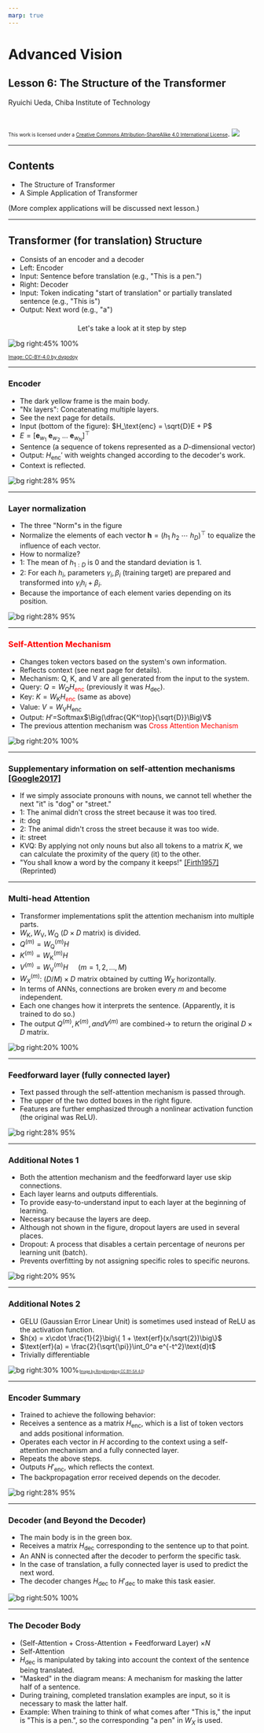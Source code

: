 ```yaml
---
marp: true
---
```


<!-- footer: "Advanced Vision Lesson 6" -->

# Advanced Vision

## Lesson 6: The Structure of the Transformer

Ryuichi Ueda, Chiba Institute of Technology

<br />

<span style="font-size:70%">This work is licensed under a </span>[<span style="font-size:70%">Creative Commons Attribution-ShareAlike 4.0 International License</span>](https://creativecommons.org/licenses/by-sa/4.0/).
![](https://i.creativecommons.org/l/by-sa/4.0/88x31.png)

---

<!-- paginate: true -->

## Contents

- The Structure of Transformer
- A Simple Application of Transformer

(More complex applications will be discussed next lesson.)

---

## Transformer (for translation) Structure

- Consists of an encoder and a decoder
- Left: Encoder
- Input: Sentence before translation
(e.g., "This is a pen.")
- Right: Decoder
- Input: Token indicating "start of translation" or partially translated sentence (e.g., "This is")
- Output: Next word (e.g., "a")

<center style="padding-top:0.5em">Let's take a look at it step by step</center>

![bg right:45% 100%](https://upload.wikimedia.org/wikipedia/commons/3/34/Transformer%2C_full_architecture.png)

[<span style="font-size:70%">Image: CC-BY-4.0 by dvgodoy</span>](https://commons.wikimedia.org/wiki/File:Transformer,_full_architecture.png)

---

### Encoder

- The dark yellow frame is the main body.
- "Nx layers": Concatenating multiple layers.
- See the next page for details.
- Input (bottom of the figure): $H_\text{enc} = \sqrt{D}E + P$
- $E=[\boldsymbol{e}_{w_1}\ \boldsymbol{e}_{w_2}\ \dots\ \boldsymbol{e}_{w_N}]^\top$
- Sentence (a sequence of tokens represented as a $D$-dimensional vector)
- Output: $H_\text{enc}'$ with weights changed according to the decoder's work.
- Context is reflected.

![bg right:28% 95%](./figs/transformer_encoder.png)

---

### Layer normalization

- The three "Norm"s in the figure
- Normalize the elements of each vector $\boldsymbol{h}=(h_1 \ h_2 \ \cdots \ h_D)^\top$ to equalize the influence of each vector.
- How to normalize?
- 1: The mean of $h_{1:D}$ is $0$ and the standard deviation is $1$.
- 2: For each $h_i$, parameters $\gamma_i, \beta_i$ (training target) are prepared and transformed into $\gamma_ih_i + \beta_i$.
- Because the importance of each element varies depending on its position.

![bg right:28% 95%](./figs/transformer_encoder.png)

---

### <span style="color:red">Self-Attention Mechanism</span>

- Changes token vectors based on the system's own information.
- Reflects context (see next page for details).
- Mechanism: Q, K, and V are all generated from the input to the system.
- Query: $Q= W_\text{Q}H$<span style="color:red">$_\text{enc}$</span> (previously it was $H_\text{dec}$).
- Key: $K= W_\text{K}H$<span style="color:red">$_\text{enc}$</span> (same as above)
- Value: $V= W_\text{V}H_\text{enc}$
- Output: $H'=$Softmax$\Big(\dfrac{QK^\top}{\sqrt{D}}\Big)V$
- The previous attention mechanism was <span style="color:red">Cross Attention Mechanism</span>

![bg right:20% 100%](./figs/transformer_kvq.png)

---

### Supplementary information on self-attention mechanisms [[Google2017]](https://research.google/blog/transformer-a-novel-neural-network-architecture-for-language-understanding/)

- If we simply associate pronouns with nouns,
we cannot tell whether the next "it" is "dog" or "street."
- 1: The animal didn't cross the street because it was too tired.
- it: dog
- 2: The animal didn't cross the street because it was too wide.
- it: street
- KVQ: By applying not only nouns but also all tokens to a matrix $K$, we can calculate the proximity of the query (it) to the other.
- "You shall know a word by the company it keeps!" [[Firth1957]](https://cs.brown.edu/courses/csci2952d/readings/lecture1-firth.pdf) (Reprinted)

---

### Multi-head Attention

- Transformer implementations split the attention mechanism into multiple parts.
- $W_\text{K}, W_\text{V}, W_\text{Q}$ ($D \times D$ matrix) is divided.
- $Q^{(m)}= W_\text{Q}^{(m)}H$
- $K^{(m)}= W_\text{K}^{(m)}H$
- $V^{(m)}= W_\text{V}^{(m)}H\quad$ ($m=1, 2, \dots, M$)
- $W_X^{(m)}$: $(D/M) \times D$ matrix obtained by cutting $W_X$ horizontally.
- In terms of ANNs, connections are broken every $m$ and become independent.
- Each one changes how it interprets the sentence.
(Apparently, it is trained to do so.)
- The output $Q^{(m)}, K^{(m)}, and V^{(m)}$ are combined$\rightarrow$ to return the original $D \times D$ matrix.

![bg right:20% 100%](./figs/transformer_kvq.png)

---

### Feedforward layer (fully connected layer)

- Text passed through the self-attention mechanism is passed through.
- The upper of the two dotted boxes in the right figure.
- Features are further emphasized through a nonlinear activation function (the original was ReLU).

![bg right:28% 95%](./figs/transformer_encoder.png)

---

### Additional Notes 1

- Both the attention mechanism and the feedforward layer use skip connections.
- Each layer learns and outputs differentials.
- To provide easy-to-understand input to each layer at the beginning of learning.
- Necessary because the layers are deep.
- Although not shown in the figure, dropout layers are used in several places.
- Dropout: A process that disables a certain percentage of neurons per learning unit (batch).
- Prevents overfitting by not assigning specific roles to specific neurons.

![bg right:20% 95%](./figs/transformer_encoder_body.png)

---

### Additional Notes 2

- GELU (Gaussian Error Linear Unit) is sometimes used instead of ReLU as the activation function.
- $h(x) = x\cdot \frac{1}{2}\big\{ 1 + \text{erf}(x/\sqrt{2})\big\}$
- $\text{erf}(a) = \frac{2}{\sqrt{\pi}}\int_0^a e^{-t^2}\text{d}t$
- Trivially differentiable

![bg right:30% 100%](https://upload.wikimedia.org/wikipedia/commons/4/42/ReLU_and_GELU.svg)<span style="font-size:50%">([Image by Ringdongdang CC BY-SA 4.0](https://commons.wikimedia.org/wiki/File:ReLU_and_GELU.svg))

---
### Encoder Summary

- Trained to achieve the following behavior:
- Receives a sentence as a matrix $H_\text{enc}$, which is a list of token vectors and adds positional information.
- Operates each vector in $H$ according to the context using a self-attention mechanism and a fully connected layer.
- Repeats the above steps.
- Outputs $H'_\text{enc}$, which reflects the context.
- The backpropagation error received depends on the decoder.

![bg right:28% 95%](./figs/transformer_encoder.png)

---
### Decoder (and Beyond the Decoder)

- The main body is in the green box.
- Receives a matrix $H_\text{dec}$ corresponding to the sentence up to that point.
- An ANN is connected after the decoder to perform the specific task.
- In the case of translation, a fully connected layer is used to predict the next word.
- The decoder changes $H_\text{dec}$ to $H'_\text{dec}$ to make this task easier.

![bg right:50% 100%](./figs/transformer_decoder.png)

---

### The Decoder Body

- (Self-Attention + Cross-Attention + Feedforward Layer) $\times N$
- Self-Attention
- $H_\text{dec}$ is manipulated by taking into account the context of the sentence being translated.
- "Masked" in the diagram means: A mechanism for masking the latter half of a sentence.
- During training, completed translation examples are input, so it is necessary to mask the latter half.
- Example: When training to think of what comes after "This is," the input is "This is a pen.", so the corresponding "a pen" in $W_X$ is used.
